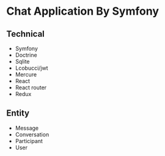 # Chat Application By Symfony
## Technical
- Symfony
- Doctrine
- Sqlite
- Lcobucci/jwt
- Mercure
- React
- React router
- Redux
## Entity
- Message
- Conversation
- Participant
- User